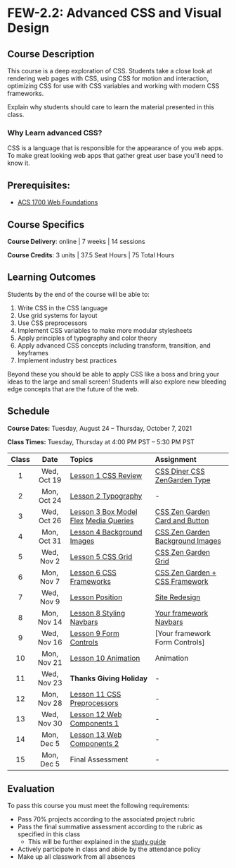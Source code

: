 # FEW-2.2: Advanced CSS and Visual Design

## Course Description

This course is a deep exploration of CSS. Students take a close look at rendering web pages with CSS, using CSS for motion and interaction, optimizing CSS for use with CSS variables and working with modern CSS frameworks.

Explain why students should care to learn the material presented in this class.

### Why Learn advanced CSS? 

CSS is a language that is responsible for the appearance of you web apps. To make great looking web apps that gather great user base you'll need to know it. 

## Prerequisites:  

- [ACS 1700 Web Foundations](https://github.com/Tech-at-DU/ACS-1700-WEB-Web-Foundations)

## Course Specifics

**Course Delivery**: online | 7 weeks | 14 sessions

**Course Credits**: 3 units | 37.5 Seat Hours | 75 Total Hours

## Learning Outcomes

Students by the end of the course will be able to:

1. Write CSS in the CSS language
1. Use grid systems for layout
1. Use CSS preprocessors
1. Implement CSS variables to make more modular stylesheets
1. Apply principles of typography and color theory
1. Apply advanced CSS concepts including transform, transition, and keyframes
1. Implement industry best practices

Beyond these you should be able to apply CSS like a boss and bring your ideas to the large and small screen! Students will also explore new bleeding edge concepts that are the future of the web. 

## Schedule

**Course Dates:** Tuesday, August 24 – Thursday, October 7, 2021

**Class Times:** Tuesday, Thursday at 4:00 PM PST – 5:30 PM PST

| Class |    Date   |             Topics           | Assignment |
|:-----:|:---------:|:-----------------------------|:-----------|
|  1 |  Wed, Oct 19 | [Lesson 1 CSS Review]        | [CSS Diner CSS ZenGarden Type] |
|  2 |  Mon, Oct 24 | [Lesson 2 Typography]        | - |
|  3 |  Wed, Oct 26 | [Lesson 3 Box Model Flex] [Media Queries] | [CSS Zen Garden Card and Button] |
|  4 |  Mon, Oct 31 | [Lesson 4 Background Images] | [CSS Zen Garden Background Images] |
|  5 |  Wed, Nov  2 | [Lesson 5 CSS Grid]          | [CSS Zen Garden Grid] |
|  6 |  Mon, Nov  7 | [Lesson 6 CSS Frameworks]    | [CSS Zen Garden + CSS Framework] |
|  7 |  Wed, Nov  9 | [Lesson Position] | [Site Redesign] |
|  8 |  Mon, Nov 14 | [Lesson 8 Styling Navbars] | [Your framework Navbars] |
|  9 |  Wed, Nov 16 | [Lesson 9 Form Controls] | [Your framework Form Controls] |
| 10 |  Mon, Nov 21 | [Lesson 10 Animation] | Animation |
| 11 |  Wed, Nov 23 | **Thanks Giving Holiday** | - |
| 12 |  Mon, Nov 28 | [Lesson 11 CSS Preprocessors] | - |
| 13 |  Wed, Nov 30 | [Lesson 12 Web Components 1] | - |
| 14 |  Mon, Dec  5 | [Lesson 13 Web Components 2] | - |
| 15 |  Mon, Dec  5 | Final Assessment | - |

<!-- Lessons -->
[Lesson 1 CSS Review]: lessons/lesson-01.md
[Lesson 2 Typography]: lessons/lesson-02.md
[Lesson 3 Box Model Flex]: lessons/lesson-03.md
[Lesson 4 Background Images]: lessons/lesson-04.md
[Lesson 5 CSS Grid]: lessons/lesson-05.md
[Lesson 6 CSS Frameworks]: lessons/lesson-06.md
[Lesson 7 Make a CSS Framework]: lessons/lesson-07.md
[Lesson 8 Styling Navbars]: lessons/lesson-08.md
[Lesson 9 Form Controls]: lessons/lesson-09.md
[Lesson 10 Animation]: lessons/lesson-10.md
[Lesson 11 CSS Preprocessors]: lessons/lesson-12.md
[Lesson 12 Web Components 1]: lessons/lesson-15.md
[Lesson 13 Web Components 2]: lessons/lesson-16.md
[Lesson Position]: lessons/lesson-position.md
[Site Redesign]: assignments/assignment-redesign.md

[Lesson 12]: lessons/lesson-12.md
[Lesson 13]: lessons/lesson-13.md
[Lesson 14]: lessons/lesson-14.md
[Lesson 15]: lessons/lesson-15.md
[Lesson 16]: lessons/lesson-16.md
[Lesson 17]: lessons/lesson-17.md
[Lesson 18]: lessons/lesson-18.md
[Lesson 19]: lessons/lesson-19.md
[Media Queries]: lessons/media-queries.md

<!-- Assignments -->
[CSS Diner CSS ZenGarden Type]: lessons/lesson-01.md#after-class
[CSS Zen Garden Card and Button]: lessons/lesson-03.md#after-class
[CSS Zen Garden Background Images]: lessons/lesson-04.md#after-class
[CSS Zen Garden Grid]: lessons/lesson-05.md#after-class
[CSS Zen Garden + CSS Framework]: lessons/lesson-06.md#after-class
[Your CSS Framework]: lessons/lesson-07.md#after-class
[Your framework Navbars]: lessons/lesson-08.md#after-class
[Lesson 9 Form Controls]: lessons/lesson-09.md#after-class

## Evaluation
To pass this course you must meet the following requirements:

- Pass 70% projects according to the associated project rubric
- Pass the final summative assessment according to the rubric as specified in this class
    - This will be further explained in the [study guide](study-guide.md)
- Actively participate in class and abide by the attendance policy
- Make up all classwork from all absences

<!-- ##  Information Resources

Any additional resources you may need (online books, etc.) can be found here. You can also find additional resources through the library linked below:

- [make.sc/library](http://make.sc/library)

## Make School Course Policies

- [Program Learning Outcomes](https://make.sc/program-learning-outcomes) - What you will achieve after finishing Make School, all courses are designed around these outcomes.
- [Grading System](https://make.sc/grading-system) - How grading is done at Make School
- [Diversity and Inclusion Statement](https://make.sc/diversity-and-inclusion-statement) - Learn about Diversity and Inclusion at Make School
- [Academic Honesty](https://make.sc/academic-honesty-policy) - Our policies around plagerism, cheating, and other forms of academic misconduct 
- [Attendance Policy](https://make.sc/attendance-policy) - What we expect from you in terms of attendance for all classes at Make School
- [Course Credit Policy](https://make.sc/course-credit-policy) - Our policy for how you obtain credit for your courses
- [Disability Services (Academic Accommodations)](https://make.sc/disability-services) - Services and accommodations we provide for students
- [Student Handbook](https://make.sc/student-handbook) - Guidelines, policies, and resources for all Make School students -->
